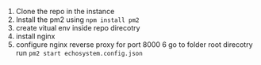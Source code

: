1. Clone the repo in the instance
2. Install the pm2 using `npm install pm2` 
3. create vitual env inside repo direcotry 
4. install nginx 
5. configure nginx reverse proxy for port 8000 
6 go to folder root direcotry run `pm2 start echosystem.config.json`
